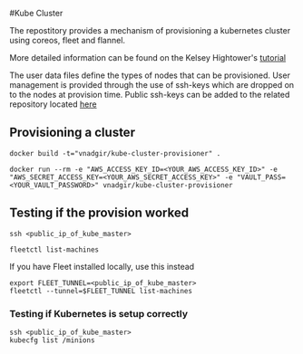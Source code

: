 #Kube Cluster

The repostitory provides a mechanism of provisioning a kubernetes cluster using coreos, fleet and flannel. 

More detailed information can be found on the Kelsey Hightower's [tutorial](https://github.com/kelseyhightower/kubernetes-fleet-tutorial)

The user data files define the types of nodes that can be provisioned. User management is provided through the use of ssh-keys which are dropped on to the nodes at provision time. Public ssh-keys can be added to the related repository located [here](https://github.com/vnadgir-ef/public-keys) 

## Provisioning a cluster
	docker build -t="vnadgir/kube-cluster-provisioner" .

	docker run --rm -e "AWS_ACCESS_KEY_ID=<YOUR_AWS_ACCESS_KEY_ID>" -e "AWS_SECRET_ACCESS_KEY=<YOUR_AWS_SECRET_ACCESS_KEY>" -e "VAULT_PASS=<YOUR_VAULT_PASSWORD>" vnadgir/kube-cluster-provisioner 
	
	
## Testing if the provision worked
	ssh <public_ip_of_kube_master>
	
	fleetctl list-machines


If you have Fleet installed locally, use this instead 

	export FLEET_TUNNEL=<public_ip_of_kube_master>
	fleetctl --tunnel=$FLEET_TUNNEL list-machines
	
### Testing if Kubernetes is setup correctly

	ssh <public_ip_of_kube_master>
	kubecfg list /minions
